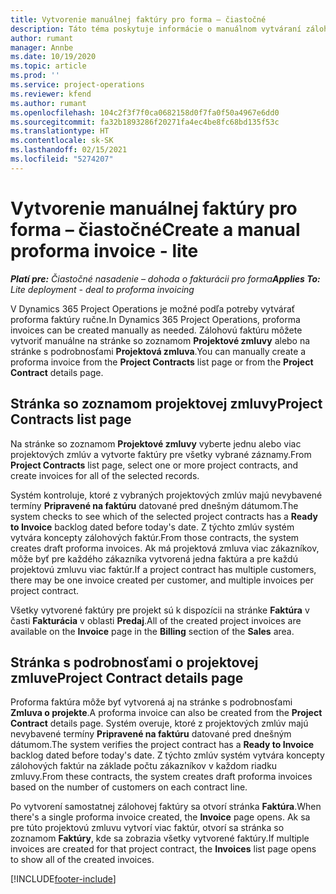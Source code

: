 ```yaml
---
title: Vytvorenie manuálnej faktúry pro forma – čiastočné
description: Táto téma poskytuje informácie o manuálnom vytváraní zálohovej faktúry v Project Operations.
author: rumant
manager: Annbe
ms.date: 10/19/2020
ms.topic: article
ms.prod: ''
ms.service: project-operations
ms.reviewer: kfend
ms.author: rumant
ms.openlocfilehash: 104c2f3f7f0ca0682158d0f7fa0f50a4967e6dd0
ms.sourcegitcommit: fa32b1893286f20271fa4ec4be8fc68bd135f53c
ms.translationtype: HT
ms.contentlocale: sk-SK
ms.lasthandoff: 02/15/2021
ms.locfileid: "5274207"
---
```

# <a name="create-a-manual-proforma-invoice---lite"></a><span data-ttu-id="b2eb7-103">Vytvorenie manuálnej faktúry pro forma – čiastočné</span><span class="sxs-lookup"><span data-stu-id="b2eb7-103">Create a manual proforma invoice - lite</span></span>

<span data-ttu-id="b2eb7-104">_**Platí pre:** Čiastočné nasadenie – dohoda o fakturácii pro forma_</span><span class="sxs-lookup"><span data-stu-id="b2eb7-104">_**Applies To:** Lite deployment - deal to proforma invoicing_</span></span>

<span data-ttu-id="b2eb7-105">V Dynamics 365 Project Operations je možné podľa potreby vytvárať proforma faktúry ručne.</span><span class="sxs-lookup"><span data-stu-id="b2eb7-105">In Dynamics 365 Project Operations, proforma invoices can be created manually as needed.</span></span> <span data-ttu-id="b2eb7-106">Zálohovú faktúru môžete vytvoriť manuálne na stránke so zoznamom **Projektové zmluvy** alebo na stránke s podrobnosťami **Projektová zmluva**.</span><span class="sxs-lookup"><span data-stu-id="b2eb7-106">You can manually create a proforma invoice from the **Project Contracts** list page or from the **Project Contract** details page.</span></span>

##  <a name="project-contracts-list-page"></a><span data-ttu-id="b2eb7-107">Stránka so zoznamom projektovej zmluvy</span><span class="sxs-lookup"><span data-stu-id="b2eb7-107">Project Contracts list page</span></span>

<span data-ttu-id="b2eb7-108">Na stránke so zoznamom **Projektové zmluvy** vyberte jednu alebo viac projektových zmlúv a vytvorte faktúry pre všetky vybrané záznamy.</span><span class="sxs-lookup"><span data-stu-id="b2eb7-108">From **Project Contracts** list page, select one or more project contracts, and create invoices for all of the selected records.</span></span>

<span data-ttu-id="b2eb7-109">Systém kontroluje, ktoré z vybraných projektových zmlúv majú nevybavené termíny **Pripravené na faktúru** datované pred dnešným dátumom.</span><span class="sxs-lookup"><span data-stu-id="b2eb7-109">The system checks to see which of the selected project contracts has a **Ready to Invoice** backlog dated before today's date.</span></span> <span data-ttu-id="b2eb7-110">Z týchto zmlúv systém vytvára koncepty zálohových faktúr.</span><span class="sxs-lookup"><span data-stu-id="b2eb7-110">From those contracts, the system creates draft proforma invoices.</span></span> <span data-ttu-id="b2eb7-111">Ak má projektová zmluva viac zákazníkov, môže byť pre každého zákazníka vytvorená jedna faktúra a pre každú projektovú zmluvu viac faktúr.</span><span class="sxs-lookup"><span data-stu-id="b2eb7-111">If a project contract has multiple customers, there may be one invoice created per customer, and multiple invoices per project contract.</span></span>

<span data-ttu-id="b2eb7-112">Všetky vytvorené faktúry pre projekt sú k dispozícii na stránke **Faktúra** v časti **Fakturácia** v oblasti **Predaj**.</span><span class="sxs-lookup"><span data-stu-id="b2eb7-112">All of the created project invoices are available on the **Invoice** page in the **Billing** section of the **Sales** area.</span></span>

## <a name="project-contract-details-page"></a><span data-ttu-id="b2eb7-113">Stránka s podrobnosťami o projektovej zmluve</span><span class="sxs-lookup"><span data-stu-id="b2eb7-113">Project Contract details page</span></span>

<span data-ttu-id="b2eb7-114">Proforma faktúra môže byť vytvorená aj na stránke s podrobnosťami **Zmluva o projekte**.</span><span class="sxs-lookup"><span data-stu-id="b2eb7-114">A proforma invoice can also be created from the **Project Contract** details page.</span></span> <span data-ttu-id="b2eb7-115">Systém overuje, ktoré z projektových zmlúv majú nevybavené termíny **Pripravené na faktúru** datované pred dnešným dátumom.</span><span class="sxs-lookup"><span data-stu-id="b2eb7-115">The system verifies the project contract has a **Ready to Invoice** backlog dated before today's date.</span></span> <span data-ttu-id="b2eb7-116">Z týchto zmlúv systém vytvára koncepty zálohových faktúr na základe počtu zákazníkov v každom riadku zmluvy.</span><span class="sxs-lookup"><span data-stu-id="b2eb7-116">From these contracts, the system creates draft proforma invoices based on the number of customers on each contract line.</span></span>

<span data-ttu-id="b2eb7-117">Po vytvorení samostatnej zálohovej faktúry sa otvorí stránka **Faktúra**.</span><span class="sxs-lookup"><span data-stu-id="b2eb7-117">When there's a single proforma invoice created, the **Invoice** page opens.</span></span> <span data-ttu-id="b2eb7-118">Ak sa pre túto projektovú zmluvu vytvorí viac faktúr, otvorí sa stránka so zoznamom **Faktúry**, kde sa zobrazia všetky vytvorené faktúry.</span><span class="sxs-lookup"><span data-stu-id="b2eb7-118">If multiple invoices are created for that project contract, the **Invoices** list page opens to show all of the created invoices.</span></span>


[!INCLUDE[footer-include](../../includes/footer-banner.md)]